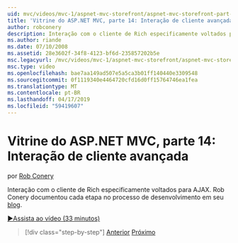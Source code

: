 ```yaml
---
uid: mvc/videos/mvc-1/aspnet-mvc-storefront/aspnet-mvc-storefront-part-14-rich-client-interaction
title: 'Vitrine do ASP.NET MVC, parte 14: Interação de cliente avançada | Microsoft Docs'
author: robconery
description: Interação com o cliente de Rich especificamente voltados para AJAX. Rob Conery documentou cada etapa no processo de desenvolvimento em seu blog.
ms.author: riande
ms.date: 07/10/2008
ms.assetid: 28e3602f-34f8-4123-bf6d-235857202b5e
msc.legacyurl: /mvc/videos/mvc-1/aspnet-mvc-storefront/aspnet-mvc-storefront-part-14-rich-client-interaction
msc.type: video
ms.openlocfilehash: bae7aa149ad507e5a5ca3b01ff140440e3309548
ms.sourcegitcommit: 0f1119340e4464720cfd16d0ff15764746ea1fea
ms.translationtype: MT
ms.contentlocale: pt-BR
ms.lasthandoff: 04/17/2019
ms.locfileid: "59419607"
---
```

# <a name="aspnet-mvc-storefront-part-14-rich-client-interaction"></a>Vitrine do ASP.NET MVC, parte 14: Interação de cliente avançada

por [Rob Conery](https://github.com/robconery)

Interação com o cliente de Rich especificamente voltados para AJAX. Rob Conery documentou cada etapa no processo de desenvolvimento em seu [blog](http://blog.wekeroad.com/mvc-storefront/mvcstore-part-14/).

[&#9654;Assista ao vídeo (33 minutos)](https://channel9.msdn.com/Blogs/ASP-NET-Site-Videos/aspnet-mvc-storefront-part-14-rich-client-interaction)

> [!div class="step-by-step"]
> [Anterior](aspnet-mvc-storefront-part-13-dependency-injection.md)
> [Próximo](aspnet-mvc-storefront-part-15-public-code-review.md)
